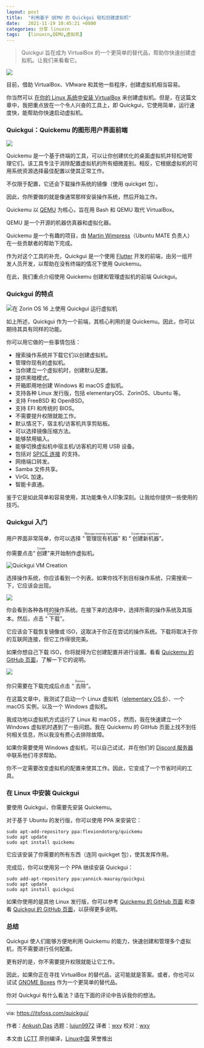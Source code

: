 ```yaml
---
layout: post
title:	"利用基于 QEMU 的 Quickgui 轻松创建虚拟机"
date:	2021-11-19 10:45:21 +0800 
categories:	分享 linuxcn 
tags:	[linuxcn,QEMU,虚拟机]
---
```




> 
> Quickgui 旨在成为 VirtualBox 的一个更简单的替代品，帮助你快速创建虚拟机。让我们来看看它。
> 
> 
> 


![](/Asserts/Images//attachment/album/202111/19/104431xwh8h8hw228e77hh.jpg)


目前，借助 VirtualBox、VMware 和其他一些程序，创建虚拟机相当容易。


你当然可以 [在你的 Linux 系统中安装 VirtualBox](https://itsfoss.com/install-virtualbox-ubuntu/) 来创建虚拟机。但是，在这篇文章中，我把重点放在一个令人兴奋的工具上，即 Quickgui，它使用简单，运行速度快，能帮助你快速启动虚拟机。


### Quickgui：Quickemu 的图形用户界面前端


![](/Asserts/Images//attachment/album/202111/19/104521zufbsdx6ouysbutf.png)


Quickemu 是一个基于终端的工具，可以让你创建优化的桌面虚拟机并轻松地管理它们。该工具专注于消除配置虚拟机的所有细微差别。相反，它根据虚拟机的可用系统资源选择最佳配置以使其正常工作。


不仅限于配置，它还会下载操作系统的镜像（使用 quickget 包）。


因此，你所要做的就是像通常那样安装操作系统，然后开始工作。


Quickemu 以 [QEMU](https://www.qemu.org/) 为核心，旨在用 Bash 和 QEMU 取代 VirtualBox。


QEMU 是一个开源的机器仿真器和虚拟化器。


Quickemu 是一个有趣的项目，由 [Martin Wimpress](https://twitter.com/m_wimpress)（Ubuntu MATE 负责人）在一些贡献者的帮助下完成。


作为对这个工具的补充，Quickgui 是一个使用 [Flutter](https://itsfoss.com/install-flutter-linux/) 开发的前端，由另一组开发人员开发，以帮助在没有终端的情况下使用 Quickemu。


在此，我们重点介绍使用 Quickemu 创建和管理虚拟机的前端 Quickgui。


### Quickgui 的特点


![在 Zorin OS 16 上使用 Quickgui 运行虚拟机](/Asserts/Images//attachment/album/202111/19/104522ojzr1nc8jij8said.png)


如上所述，Quickgui 作为一个前端，其核心利用的是 Quickemu。因此，你可以期待其具有同样的功能。


你可以用它做的一些事情包括：


* 搜索操作系统并下载它们以创建虚拟机。
* 管理你现有的虚拟机。
* 当你建立一个虚拟机时，创建默认配置。
* 提供黑暗模式。
* 开箱即用地创建 Windows 和 macOS 虚拟机。
* 支持各种 Linux 发行版，包括 elementaryOS、ZorinOS、Ubuntu 等。
* 支持 FreeBSD 和 OpenBSD。
* 支持 EFI 和传统的 BIOS。
* 不需要提升权限就能工作。
* 默认情况下，宿主机/访客机共享剪贴板。
* 可以选择镜像压缩方法。
* 能够禁用输入。
* 能够切换虚拟机中宿主机/访客机的可用 USB 设备。
* 包括对 [SPICE 连接](https://www.spice-space.org/index.html) 的支持。
* 网络端口转发。
* Samba 文件共享。
* VirGL 加速。
* 智能卡直通。


鉴于它是如此简单和容易使用，其功能集令人印象深刻。让我给你提供一些使用的技巧。


### Quickgui 入门


用户界面非常简单，你可以选择 “<ruby> 管理现有机器 <rt>  Manage existing machines </rt></ruby>” 和 “<ruby> 创建新机器 <rt>  Create new machines </rt></ruby>”。


你需要点击“<ruby> 创建 <rt>  Create </rt></ruby>”来开始制作虚拟机。


![Quickgui VM Creation](/Asserts/Images//attachment/album/202111/19/104523wpm9csdvejpi3vcd.png)


选择操作系统，你应该看到一个列表。如果你找不到目标操作系统，只需搜索一下，它应该会出现。


![](/Asserts/Images//attachment/album/202111/19/104523xxwwdw3ax9nxsg2w.png)


你会看到各种各样的操作系统。在接下来的选择中，选择所需的操作系统及其版本。然后，点击 “<ruby> 下载 <rt>  Download </rt></ruby>”。


它应该会下载恢复镜像或 ISO，这取决于你正在尝试的操作系统。下载将取决于你的互联网连接，但它工作得很完美。


如果你想自己下载 ISO，你将就得为它创建配置并进行设置。看看 [Quickemu 的 GitHub 页面](https://github.com/wimpysworld/quickemu)，了解一下它的说明。


![](/Asserts/Images//attachment/album/202111/19/104523j6m1qq3rl6dx2df1.png)


你只需要在下载完成后点击 “<ruby> 去除 <rt>  Dismiss </rt></ruby>”。


在这篇文章中，我测试了启动一个 Linux 虚拟机（[elementary OS 6](https://news.itsfoss.com/elementary-os-6-features/)）、一个 macOS 实例，以及一个 Windows 虚拟机。


我成功地以虚拟机方式运行了 Linux 和 macOS 。然而，我在快速建立一个 Windows 虚拟机时遇到了一些问题。我在 Quickemu 的 GitHub 页面上找不到任何相关信息，所以我没有费心去排除故障。


如果你需要使用 Windows 虚拟机，可以自己试试，并在他们的 [Discord 服务器](https://discord.com/invite/sNmz3uw) 中联系他们寻求帮助。


你不一定需要改变虚拟机的配置来使其工作。因此，它变成了一个节省时间的工具。


### 在 Linux 中安装 Quickgui


要使用 Quickgui，你需要先安装 Quickemu。


对于基于 Ubuntu 的发行版，你可以使用 PPA 来安装它：



```
sudo apt-add-repository ppa:flexiondotorg/quickemu
sudo apt update
sudo apt install quickemu

```

它应该安装了你需要的所有东西（连同 quickget 包），使其发挥作用。


完成后，你可以使用另一个 PPA 继续安装 Quickgui：



```
sudo add-apt-repository ppa:yannick-mauray/quickgui
sudo apt update
sudo apt install quickgui

```

如果你使用的是其他 Linux 发行版，你可以参考 [Quickemu 的 GitHub 页面](https://github.com/wimpysworld/quickemu) 和查看 [Quickgui 的 GitHub 页面](https://github.com/quickgui/quickgui)，以获得更多说明。


### 总结


Quickgui 使人们能够方便地利用 Quickemu 的能力，快速创建和管理多个虚拟机，而不需要进行任何配置。


更有好的是，你不需要提升权限就能让它工作。


因此，如果你正在寻找 VirtualBox 的替代品，这可能就是答案。或者，你也可以试试 [GNOME Boxes](https://help.gnome.org/users/gnome-boxes/stable/) 作为一个更简单的替代品。


你对 Quickgui 有什么看法？请在下面的评论中告诉我你的想法。




---


via: <https://itsfoss.com/quickgui/>


作者：[Ankush Das](https://itsfoss.com/author/ankush/) 选题：[lujun9972](https://github.com/lujun9972) 译者：[wxy](https://github.com/wxy) 校对：[wxy](https://github.com/wxy)


本文由 [LCTT](https://github.com/LCTT/TranslateProject) 原创编译，[Linux中国](https://linux.cn/) 荣誉推出
